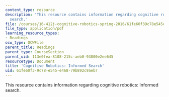 ```yaml
---
content_type: resource
description: 'This resource contains information regarding cognitive robotics: Informed
  search.'
file: /courses/16-412j-cognitive-robotics-spring-2016/61fe60f39c78e545e46879b892c9aeb7_MIT16_412JS16_Readings2P1.pdf
file_type: application/pdf
learning_resource_types:
- Readings
ocw_type: OCWFile
parent_title: Readings
parent_type: CourseSection
parent_uid: 113e0fea-8108-215c-aeb0-93800e2ee645
resourcetype: Document
title: 'Cognitive Robotics: Informed Search'
uid: 61fe60f3-9c78-e545-e468-79b892c9aeb7
---
```

This resource contains information regarding cognitive robotics: Informed search.

